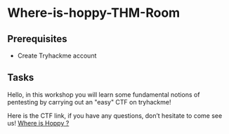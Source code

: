 # Where-is-hoppy-THM-Room

## Prerequisites

- Create Tryhackme account

## Tasks

Hello, in this workshop you will learn some fundamental notions of pentesting by carrying out an "easy" CTF on tryhackme!

Here is the CTF link, if you have any questions, don’t hesitate to come see us!
<a href="https://tryhackme.com/jr/whereishoppyYN">Where is Hoppy ?</a>
